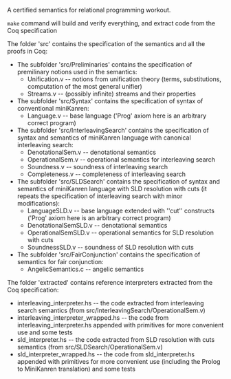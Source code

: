 A certified semantics for relational programming workout.

`make` command will build and verify everything, and extract code from the Coq specification

The folder 'src' contains the specification of the semantics and all the proofs in Coq:

- The subfolder 'src/Preliminaries' contains the specification of premilinary notions used in the semantics:
    - Unification.v -- notions from unification theory (terms, substitutions, computation of the most general unifier)
    - Streams.v -- (possibly infinite) streams and their properties 
- The subfolder 'src/Syntax' contains the specification of syntax of conventional miniKanren:
    - Language.v -- base language ('Prog' axiom here is an arbitrary correct program)
- The subfolder 'src/InterleavingSearch' contains the specification of syntax and semantics of miniKanren language with canonical interleaving search:
    - DenotationalSem.v -- denotational semantics
    - OperationalSem.v -- operational semantics for interleaving search
    - Soundness.v -- soundness of interleaving search
    - Completeness.v -- completeness of interleaving search
- The subfolder 'src/SLDSearch' contains the specification of syntax and semantics of miniKanren language with SLD resolution with cuts (it repeats the specification of interleaving search with minor modifications):
    - LanguageSLD.v -- base language extended with ''cut'' constructs ('Prog' axiom here is an arbitrary correct program)
    - DenotationalSemSLD.v -- denotational semantics
    - OperationalSemSLD.v -- operational semantics for SLD resolution with cuts
    - SoundnessSLD.v -- soundness of SLD resolution with cuts
- The subfolder 'src/FairConjunction' contains the specification of semantics for fair conjunction:
    - AngelicSemantics.c -- angelic semantics
    
The folder 'extracted' contains reference interpreters extracted from the Coq specification:

- interleaving_interpreter.hs -- the code extracted from interleaving search semantics (from src/InterleavingSearch/OperationalSem.v)
- interleaving_interpreter_wrapped.hs -- the code from interleaving_interpreter.hs appended with primitives for more convenient use and some tests
- sld_interpreter.hs -- the code extracted from SLD resolution with cuts semantics (from src/SLDSearch/OperationalSem.v)
- sld_interpreter_wrapped.hs -- the code from sld_interpreter.hs appended with primitives for more convenient use (including the Prolog to MiniKanren translation) and some tests
